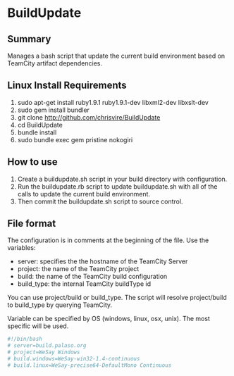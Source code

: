BuildUpdate
===========

Summary
-------
Manages a bash script that update the current build environment based on TeamCity artifact dependencies.

Linux Install Requirements
--------------------
1. sudo apt-get install ruby1.9.1 ruby1.9.1-dev libxml2-dev libxslt-dev
2. sudo gem install bundler
3. git clone http://github.com/chrisvire/BuildUpdate
4. cd BuildUpdate
5. bundle install
6. sudo bundle exec gem pristine nokogiri

How to use
----------
1. Create a buildupdate.sh script in your build directory with configuration.  
2. Run the buildupdate.rb script to update buildupdate.sh with all of the calls to update the current build environment.  
3. Then commit the buildupdate.sh script to source control.

File format
-----------

The configuration is in comments at the beginning of the file.  Use the variables: 
* server: specifies the the hostname of the TeamCity Server
* project: the name of the TeamCity project
* build: the name of the TeamCity build configuration
* build_type: the internal TeamCity buildType id

You can use project/build or build_type.  The script will resolve project/build to build_type by querying TeamCity.

Variable can be specified by OS (windows, linux, osx, unix).  The most specific will be used.

```bash
#!/bin/bash
# server=build.palaso.org
# project=WeSay Windows
# build.windows=WeSay-win32-1.4-continuous
# build.linux=WeSay-precise64-DefaultMono Continuous
```
